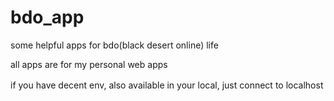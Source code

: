 # bdo_app
some helpful apps for bdo(black desert online) life

all apps are for my personal web apps

if you have decent env, also available in your local, just connect to localhost　
